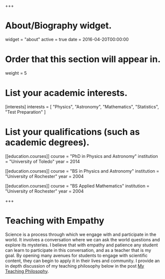 +++
# About/Biography widget.
widget = "about"
active = true
date = 2016-04-20T00:00:00

# Order that this section will appear in.
weight = 5

# List your academic interests.
[interests]
  interests = [
    "Physics",
    "Astronomy",
    "Mathematics",
    "Statistics",
    "Test Preparation"
  ]

# List your qualifications (such as academic degrees).
[[education.courses]]
  course = "PhD in Physics and Astronomy"
  institution = "University of Toledo"
  year = 2014

[[education.courses]]
  course = "BS in Physics and Astronomy"
  institution = "University of Rochester"
  year = 2004

[[education.courses]]
  course = "BS Applied Mathematics"
  institution = "University of Rochester"
  year = 2004
 
+++

# Teaching with Empathy

Science is a process through which we engage with and participate in the world.  It involves a conversation where we can ask the world questions and explore its mysteries.  I believe that with empathy and patience any student can learn to participate in this conversation, and as a teacher that is my goal.  By opening many avenues for students to engage with scientific content, they can begin to apply it in their lives and community.  I provide an in depth discussion of my teaching philosophy below in the post [My Teaching Philosophy](https://pdxtutor.netlify.com/post/my-teaching-philosophy/).
